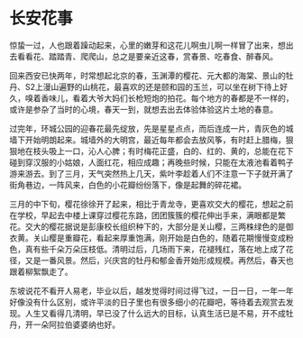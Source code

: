 # 长安花事


惊蛰一过，人也跟着躁动起来，心里的嫩芽和这花儿啊虫儿啊一样冒了出来，想出去看看花、踏踏青、爬爬山，总之是要亲近这春，赏春景、吃春食、醉春风。

回来西安已快两年，时常想起北京的春，玉渊潭的樱花、元大都的海棠、景山的牡丹、S2上漫山遍野的山桃花，最喜欢的还是颐和园的玉兰，可以坐在树下待上好久，嗅着香味儿，看着大爷大妈们长枪短炮的拍花。每个地方的春都是不一样的，或许是参杂了当时的心境，春天一到，就想去出去体验体验这片土地的春意。

过完年，环城公园的迎春花最先绽放，先是星星点点，而后连成一片，青灰色的城墙下开始明朗起来。城墙外的大明宫，最近每年都会去放风筝，有时赶上腊梅，狠狠地在枝头吸上一口，沁人心脾；有时梅花正盛，白的、红的、黄的，总能在花下碰到穿汉服的小姑娘，人面红花，相应成趣；再晚些时候，只能在太液池看着鸭子游来游去。到了三月，天气突然热上几天，紫叶李趁着人们不注意一下子就开满了街角巷边，一阵风来，白色的小花瓣纷纷落下，像是起舞的碎花裙。

三月的中下旬，樱花徐徐开了起来，相比于青龙寺，更喜欢交大的樱花，想起之前在学校，早起去中楼上课穿过樱花东路，团团簇簇的樱花伸出手来，满眼都是繁花。交大的樱花据说是彭康校长组织种下的，大部分是关山樱，三两株绿色的是御衣黄。关山樱是重瓣花，看起来厚重饱满，刚开始是白色的，随着花期慢慢变成粉色，真有些千朵万朵压枝低。清明过后，几场雨下来，花褪残红，落在地上成了花径，又是一番风景。然后，兴庆宫的牡丹和郁金香开始形成规模。再然后，春天也跟着柳絮飘走了。

东坡说花不看开人易老，毕业以后，越发觉得时间过得飞过，一日一日，一年一年好像没有什么区别，或许平淡的日子里也有很多细小的花瓣吧，等待着去观赏去发现。人生又看得几清明，早已没了什么远大的目标，认真生活已是不易，开不成牡丹，开一朵阿拉伯婆婆纳也好。


